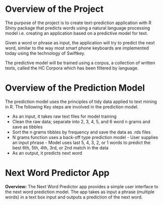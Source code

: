 # Overview of the Project
The purpose of the project is to create text-prediction application with R Shiny package that predicts words using a natural language processing model i.e. creating an application based on a predictive model for text.

Given a word or phrase as input, the application will try to predict the next word, similar to the way most smart phone keyboards are implemented today using the technology of Swiftkey.

The predictive model will be trained using a corpus, a collection of written texts, called the HC Corpora which has been filtered by language.

# Overview of the Prediction Model

The prediction model uses the principles of tidy data applied to text mining in R. The following Key steps are involved in the prediction model.

- As an input, it takes raw text files for model training
- Clean the raw data; separate into 2, 3, 4, 5, and 6 word n grams and save as tibbles
- Sort the n grams tibbles by frequency and save the data as .rds files
- N grams function uses a back-off type prediction model - User supplies an input phrase - Model uses last 5, 4, 3, 2, or 1 words to predict the best 6th, 5th, 4th, 3rd, or 2nd match in the data
- As an output, it predicts next word

# Next Word Predictor App
**Overview:** The Next Word Predictor app provides a simple user interface to the next word prediction model. The app takes as input a phrase (multiple words) in a text box input and outputs a prediction of the next word.